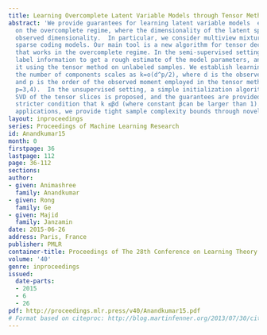 ```yaml
---
title: Learning Overcomplete Latent Variable Models through Tensor Methods
abstract: 'We provide guarantees for learning latent variable models  emphasizing
  on the overcomplete regime, where the dimensionality of the latent space exceeds  the
  observed dimensionality.  In particular, we consider multiview mixtures, ICA, and
  sparse coding models. Our main tool is a new algorithm for tensor decomposition
  that works in the overcomplete regime. In the semi-supervised setting, we exploit
  label information to get a rough estimate of the model parameters, and then refine
  it using the tensor method on unlabeled samples. We establish learning guarantees   when
  the number of components scales as k=o(d^p/2), where d is the observed dimension,
  and p is the order of the observed moment employed in the tensor method (usually
  p=3,4).  In the unsupervised setting, a simple initialization algorithm based on
  SVD of the tensor slices is proposed, and the guarantees are provided under the
  stricter condition that k ≤βd (where constant βcan be larger than 1). For the learning
  applications, we provide tight sample complexity bounds through novel covering arguments. '
layout: inproceedings
series: Proceedings of Machine Learning Research
id: Anandkumar15
month: 0
firstpage: 36
lastpage: 112
page: 36-112
sections: 
author:
- given: Animashree
  family: Anandkumar
- given: Rong
  family: Ge
- given: Majid
  family: Janzamin
date: 2015-06-26
address: Paris, France
publisher: PMLR
container-title: Proceedings of The 28th Conference on Learning Theory
volume: '40'
genre: inproceedings
issued:
  date-parts:
  - 2015
  - 6
  - 26
pdf: http://proceedings.mlr.press/v40/Anandkumar15.pdf
# Format based on citeproc: http://blog.martinfenner.org/2013/07/30/citeproc-yaml-for-bibliographies/
---
```

